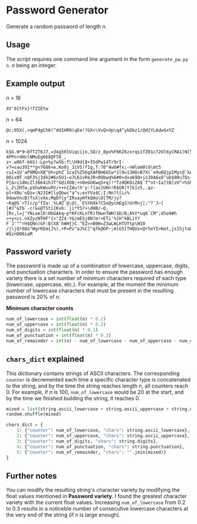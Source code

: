# Password Generator
Generate a random password of length *n*.

## Usage
The script requires one command line argument in the form `generate_pw.py n`. *n* being an integer.

## Example output
*n* = 16
```
4V'0{tFx}!fZIEtw
```

*n* = 64
```
@c;05X(,+qmP4gCh6(^dd1HR9(qEe!?GX<\VvQ>dp\q4^ykDbz1/@d{YLAdw$xYZ
```

*n* = 1024
```
k$G.W*9~8fT2T6J7,=34g50}Uiqcijo,SD/z_8po%F6KZ6zxrqs1fZ01c72Ul6yCRA1)N[5l)n`@/NMA-4PPn+dHvlNMuEg668@FT8_,
z+.w06f-b6S)-Lp+%y?w5b:f\\H9d{8+35dPw14Tr9rI-v7=sau39I**g<7686<e,Ko0j_3iV5!f1g,T:?0^4wO#fx;-nWlom0(d\mt5
cuI=1U'aP8MQ<XB^Uh<phZ`1caI%Z56gXAFBm6GCw*1l9=13H8>B7X(`e9u6QjpIMyc@`kAz*3)l$q{]K9!9d/V^!v$i6+3ye4;Kk6.T
0OixNT_nQF3%j3dk2#6x5U1~o7L61vReJR<0Obwq%6#0+dxa69Q+inJ8A6x6^ub$00u7Qs{}OO7bS1Yw#0q6,HGK9}20hx6$69sc3KP8
P[&>i1dmcZl3664ihJT"G@iXO8;+n0eGGKwqS+q)!*TzdQKDsZA$`T^nt~Ia]tB]zU^<%ShR!,|U:#+MtN#ap]]3)WE:``y"C;\R^Yf
L.2\ZHTw,p$hwkWuuRV/++n{ZAu!h'y:?]ax}UHn!R$GR|Y]k]z5,.qz-pl+XNu'nQz=:NJ3I#[lyQbwc"a^s;exYVa$C:I:Nn?t[Lc%
9dwwVncB)TsX|vXe;MqDf{y"IRxayHfkQHo\O[TM/jy?~Kq@S`>T[c/p"fZa:_%L#Z`@;@|,`E%YHXk?C5o@ycmEgS)UrM>j|;"?`J~[
[#J"&fb`-c!&u@TSti{Kvb:`ji*Y5?>\dHB/~Q,[Rc,l=j'YNiaelD:HbGAkq~p*KFcKLnTR)fHwnTWH)$D/B;A%Y*uq6`CM";dSo9#h
>+y<cc.nXZyzNTHF"{<"ZZ$-Y&|mESj8N?m!<ETi'%]H"kBLiY?F`J'"^rH$QNn)GF:B(X8`hWH{}C.^EZ>>B0H=Z3wLWLHTUYtp\W10
/j\jQ!68o"WgrKEm{]%),+P=Pz^aJ%C]"qfk@OP~;mlG5[THQUs<@r5eYI>Hat,js15jtaO!%GQu-W$znD06iaM
```

## Password variety
The password is made up of a combination of lowercase, uppercase, digits, and punctuation characters. In order to ensure the password has enough variety there is a set number of minimum characters required of each type (lowercase, uppercase, etc.). For example, at the moment the minimum number of lowercase characters that must be present in the resulting password is 20% of *n*.

**Minimum character counts**
```python
num_of_lowercase = int(float(n) * 0.2)
num_of_uppercase = int(float(n) * 0.2)
num_of_digits = int(float(n) * 0.1)
num_of_punctuation = int(float(n) * 0.2)
num_of_remainder = int(n) - num_of_lowercase - num_of_uppercase - num_of_digits - num_of_punctuation
```

## `chars_dict` explained
This dictionary contains strings of ASCII characters. The corresponding `counter` is decremented each time a specific character type is concatenated to the string, and by the time the string reaches length *n*, all counters reach 0. For example, if *n* is 100, `num_of_lowercase` would be 20 at the start, and by the time we finished building the string, it reaches 0.

```python
mixed = list(string.ascii_lowercase + string.ascii_uppercase + string.digits + string.punctuation)
random.shuffle(mixed)

chars_dict = {
    1: {"counter": num_of_lowercase, "chars": string.ascii_lowercase},
    2: {"counter": num_of_uppercase, "chars": string.ascii_uppercase},
    3: {"counter": num_of_digits, "chars": string.digits},
    4: {"counter": num_of_punctuation, "chars": string.punctuation},
    5: {"counter": num_of_remainder, "chars": "".join(mixed)}
}
```

## Further notes
You can modify the resulting string's character variety by modifying the float values mentioned in **Password variety**. I found the greatest character variety with the current float values. Increasing `num_of_lowercase` from 0.2 to 0.3 results in a noticeble number of consecutive lowercase characters at the very end of the string (if *n* is large enough).
